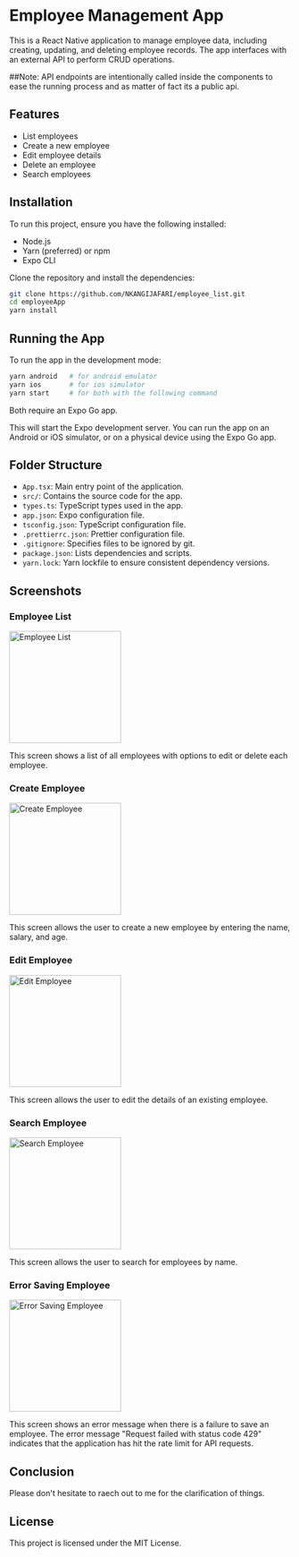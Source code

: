 # Employee Management App

This is a React Native application to manage employee data, including creating, updating, and deleting employee records. The app interfaces with an external API to perform CRUD operations.

##Note: API endpoints are intentionally called inside the components to ease the running process and as matter of fact its a public api.

## Features

- List employees
- Create a new employee
- Edit employee details
- Delete an employee
- Search employees

## Installation

To run this project, ensure you have the following installed:

- Node.js
- Yarn (preferred) or npm
- Expo CLI

Clone the repository and install the dependencies:

```bash
git clone https://github.com/NKANGIJAFARI/employee_list.git
cd employeeApp
yarn install
```

## Running the App

To run the app in the development mode:

```bash
yarn android   # for android emulator
yarn ios       # for ios simulator
yarn start     # for both with the following command
```

Both require an Expo Go app.

This will start the Expo development server. You can run the app on an Android or iOS simulator, or on a physical device using the Expo Go app.

## Folder Structure

- `App.tsx`: Main entry point of the application.
- `src/`: Contains the source code for the app.
- `types.ts`: TypeScript types used in the app.
- `app.json`: Expo configuration file.
- `tsconfig.json`: TypeScript configuration file.
- `.prettierrc.json`: Prettier configuration file.
- `.gitignore`: Specifies files to be ignored by git.
- `package.json`: Lists dependencies and scripts.
- `yarn.lock`: Yarn lockfile to ensure consistent dependency versions.

## Screenshots

### Employee List

<img src="https://github.com/user-attachments/assets/8857902b-b81b-40e4-9ca4-05c3d11ad32a" alt="Employee List" width="200">

This screen shows a list of all employees with options to edit or delete each employee.

### Create Employee

<img src="https://github.com/user-attachments/assets/482bcc27-0cf0-4067-bd2b-a08458dca9d5" alt="Create Employee" width="200">

This screen allows the user to create a new employee by entering the name, salary, and age.

### Edit Employee

<img src="https://github.com/user-attachments/assets/3dc449fa-1df4-47a1-b971-441511b9862f" alt="Edit Employee" width="200">

This screen allows the user to edit the details of an existing employee.

### Search Employee

<img src="https://github.com/user-attachments/assets/914a2eb1-bf37-44bd-a1d3-3ff59cf6be05" alt="Search Employee" width="200">

This screen allows the user to search for employees by name.

### Error Saving Employee

<img src="https://github.com/user-attachments/assets/f63e07c8-6046-4cfd-91d2-a1b0716007c3" alt="Error Saving Employee" width="200">

This screen shows an error message when there is a failure to save an employee. The error message "Request failed with status code 429" indicates that the application has hit the rate limit for API requests.

## Conclusion
Please don't hesitate to raech out to me for the clarification of things.
## License

This project is licensed under the MIT License.
